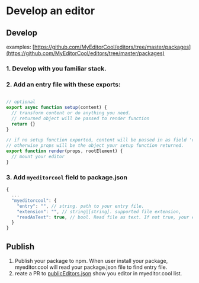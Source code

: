 # Develop an editor

## Develop

examples: [https://github.com/MyEditorCool/editors/tree/master/packages](https://github.com/MyEditorCool/editors/tree/master/packages)

### 1. Develop with you familiar stack.

### 2. Add an entry file with these exports:

```javascript

// optional
export async function setup(content) {
  // transform content or do anything you need.
  // returned object will be passed to render function
  return {}
}

// if no setup function exported, content will be passed in as field 'content'. 
// otherwise props will be the object your setup function returned.
export function render(props, rootElement) {
  // mount your editor
}
```

### 3. Add `myeditorcool` field to package.json

```javascript
{
  ...
  "myeditorcool": {
    "entry": "", // string. path to your entry file.
    "extension": "", // string|[string]. supported file extension,
    "readAsText": true, // bool. Read file as text. If not true, your editor will receive binary array as content.  
  }
}
```

## Publish

1. Publish your package to npm. When user install your package, myeditor.cool will read your package.json file to find entry file.
2. reate a PR to [publicEditors.json](https://github.com/MyEditorCool/editors/blob/master/publicEditors.json) show you editor in myeditor.cool list.
